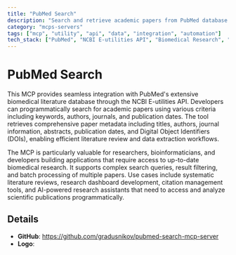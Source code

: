 ```yaml
---
title: "PubMed Search"
description: "Search and retrieve academic papers from PubMed database using NCBI E-utilities API for biomedical research."
category: "mcps-servers"
tags: ["mcp", "utility", "api", "data", "integration", "automation"]
tech_stack: ["PubMed", "NCBI E-utilities API", "Biomedical Research", "Academic Publishing", "REST APIs"]
---
```


# PubMed Search

This MCP provides seamless integration with PubMed's extensive biomedical literature database through the NCBI E-utilities API. Developers can programmatically search for academic papers using various criteria including keywords, authors, journals, and publication dates. The tool retrieves comprehensive paper metadata including titles, authors, journal information, abstracts, publication dates, and Digital Object Identifiers (DOIs), enabling efficient literature review and data extraction workflows.

The MCP is particularly valuable for researchers, bioinformaticians, and developers building applications that require access to up-to-date biomedical research. It supports complex search queries, result filtering, and batch processing of multiple papers. Use cases include systematic literature reviews, research dashboard development, citation management tools, and AI-powered research assistants that need to access and analyze scientific publications programmatically.

## Details

- **GitHub**: https://github.com/gradusnikov/pubmed-search-mcp-server
- **Logo**: 
